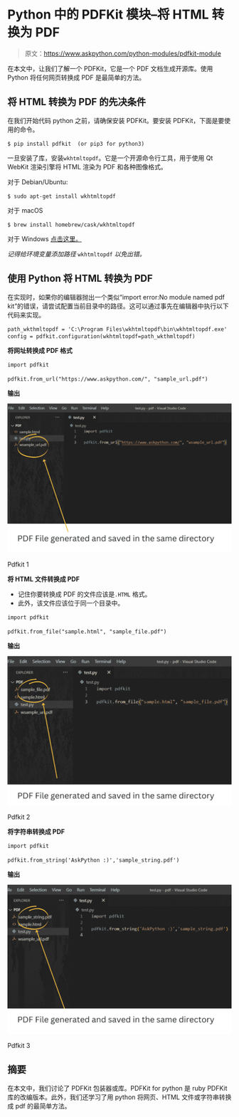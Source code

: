 # Python 中的 PDFKit 模块–将 HTML 转换为 PDF

> 原文：<https://www.askpython.com/python-modules/pdfkit-module>

在本文中，让我们了解一个 PDFKit，它是一个 PDF 文档生成开源库。使用 Python 将任何网页转换成 PDF 是最简单的方法。

## 将 HTML 转换为 PDF 的先决条件

在我们开始代码 python 之前，请确保安装 PDFKit。要安装 PDFKit，下面是要使用的命令。

```
$ pip install pdfkit  (or pip3 for python3)
```

一旦安装了库，安装`wkhtmltopdf`。它是一个开源命令行工具，用于使用 Qt WebKit 渲染引擎将 HTML 渲染为 PDF 和各种图像格式。

对于 Debian/Ubuntu:

```
$ sudo apt-get install wkhtmltopdf
```

对于 macOS

```
$ brew install homebrew/cask/wkhtmltopdf
```

对于 Windows [点击这里。](https://github.com/wkhtmltopdf/wkhtmltopdf/releases/download/0.12.4/wkhtmltox-0.12.4_msvc2015-win64.exe)

*记得给环境变量添加路径* `wkhtmltopdf` *以免出错。*

## 使用 Python 将 HTML 转换为 PDF

在实现时，如果你的编辑器抛出一个类似“import error:No module named pdf kit”的错误，请尝试配置当前目录中的路径。这可以通过事先在编辑器中执行以下代码来实现。

```
path_wkthmltopdf = 'C:\Program Files\wkhtmltopdf\bin\wkhtmltopdf.exe'
config = pdfkit.configuration(wkhtmltopdf=path_wkthmltopdf)

```

**将网址转换成 PDF 格式**

```
import pdfkit

pdfkit.from_url("https://www.askpython.com/", "sample_url.pdf")

```

**输出**

![Pdfkit 1](img/8f498978ac39e2b09374ed5f17026c9b.png)

Pdfkit 1

**将 HTML 文件转换成 PDF**

*   记住你要转换成 PDF 的文件应该是`.HTML` 格式。
*   此外，该文件应该位于同一个目录中。

```
import pdfkit

pdfkit.from_file("sample.html", "sample_file.pdf")

```

**输出**

![Pdfkit 2](img/3f6405c2a9ae02b24b41d09795795577.png)

Pdfkit 2

**将字符串转换成 PDF**

```
import pdfkit

pdfkit.from_string('AskPython :)','sample_string.pdf')

```

**输出**

![Pdfkit 3](img/b42ff80bb9dd4e3fef3ab0bd0d55842c.png)

Pdfkit 3

## 摘要

在本文中，我们讨论了 PDFKit 包装器或库。PDFKit for python 是 ruby PDFKit 库的改编版本。此外，我们还学习了用 python 将网页、HTML 文件或字符串转换成 pdf 的最简单方法。